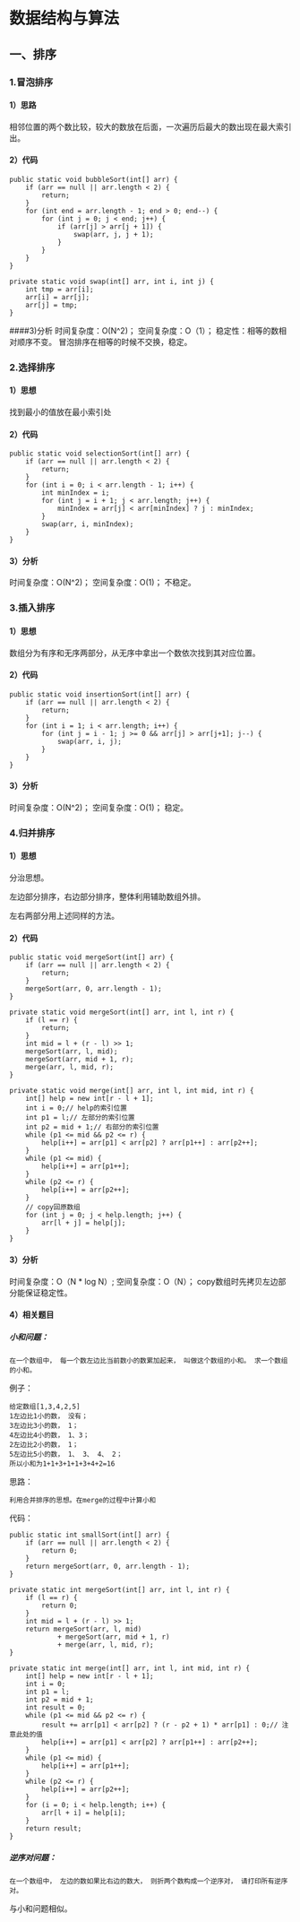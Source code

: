 # 数据结构与算法 #

## 一、排序 ##
### 1.冒泡排序
#### 1）思路
相邻位置的两个数比较，较大的数放在后面，一次遍历后最大的数出现在最大索引出。
#### 2）代码
	public static void bubbleSort(int[] arr) {
		if (arr == null || arr.length < 2) {
			return;
		}
		for (int end = arr.length - 1; end > 0; end--) {
			for (int j = 0; j < end; j++) {
				if (arr[j] > arr[j + 1]) {
					swap(arr, j, j + 1);
				}
			}
		}
	}

	private static void swap(int[] arr, int i, int j) {
		int tmp = arr[i];
		arr[i] = arr[j];
		arr[j] = tmp;
	}

####3)分析
时间复杂度：O(N^2)；
空间复杂度：O（1）；
稳定性：相等的数相对顺序不变。
冒泡排序在相等的时候不交换，稳定。

### 2.选择排序
#### 1）思想
找到最小的值放在最小索引处
#### 2）代码
	public static void selectionSort(int[] arr) {
		if (arr == null || arr.length < 2) {
			return;
		}
		for (int i = 0; i < arr.length - 1; i++) {
			int minIndex = i;
			for (int j = i + 1; j < arr.length; j++) {
				minIndex = arr[j] < arr[minIndex] ? j : minIndex;
			}
			swap(arr, i, minIndex);
		}
	}

#### 3）分析
时间复杂度：O(N^2)；
空间复杂度：O(1)；
不稳定。

### 3.插入排序
#### 1）思想
数组分为有序和无序两部分，从无序中拿出一个数依次找到其对应位置。
#### 2）代码
	public static void insertionSort(int[] arr) {
		if (arr == null || arr.length < 2) {
			return;
		}
		for (int i = 1; i < arr.length; i++) {
			for (int j = i - 1; j >= 0 && arr[j] > arr[j+1]; j--) {
				swap(arr, i, j);
			}
		}
	}

#### 3）分析
时间复杂度：O(N^2)；
空间复杂度：O(1)；
稳定。

### 4.归并排序
#### 1）思想
分治思想。

左边部分排序，右边部分排序，整体利用辅助数组外排。

左右两部分用上述同样的方法。
#### 2）代码
	public static void mergeSort(int[] arr) {
		if (arr == null || arr.length < 2) {
			return;
		}
		mergeSort(arr, 0, arr.length - 1);
	}

	private static void mergeSort(int[] arr, int l, int r) {
		if (l == r) {
			return;
		}
		int mid = l + (r - l) >> 1;
		mergeSort(arr, l, mid);
		mergeSort(arr, mid + 1, r);
		merge(arr, l, mid, r);
	}

	private static void merge(int[] arr, int l, int mid, int r) {
		int[] help = new int[r - l + 1];
		int i = 0;// help的索引位置
		int p1 = l;// 左部分的索引位置
		int p2 = mid + 1;// 右部分的索引位置
		while (p1 <= mid && p2 <= r) {
			help[i++] = arr[p1] < arr[p2] ? arr[p1++] : arr[p2++];
		}
		while (p1 <= mid) {
			help[i++] = arr[p1++];
		}
		while (p2 <= r) {
			help[i++] = arr[p2++];
		}
		// copy回原数组
		for (int j = 0; j < help.length; j++) {
			arr[l + j] = help[j];
		}
	}
#### 3）分析
时间复杂度：O（N * log N）;
空间复杂度：O（N）；
copy数组时先拷贝左边部分能保证稳定性。
#### 4）相关题目
##### 小和问题：
	在一个数组中， 每一个数左边比当前数小的数累加起来， 叫做这个数组的小和。 求一个数组
	的小和。

例子：

	给定数组[1,3,4,2,5]	
	1左边比1小的数， 没有；	
	3左边比3小的数， 1；	
	4左边比4小的数， 1、3；	
	2左边比2小的数， 1；	
	5左边比5小的数， 1、 3、 4、 2；	
	所以小和为1+1+3+1+1+3+4+2=16

思路：

	利用合并排序的思想。在merge的过程中计算小和

代码：

	public static int smallSort(int[] arr) {
		if (arr == null || arr.length < 2) {
			return 0;
		}
		return mergeSort(arr, 0, arr.length - 1);
	}

	private static int mergeSort(int[] arr, int l, int r) {
		if (l == r) {
			return 0;
		}
		int mid = l + (r - l) >> 1;
		return mergeSort(arr, l, mid) 
				+ mergeSort(arr, mid + 1, r) 
				+ merge(arr, l, mid, r);
	}

	private static int merge(int[] arr, int l, int mid, int r) {
		int[] help = new int[r - l + 1];
		int i = 0;
		int p1 = l;
		int p2 = mid + 1;
		int result = 0;
		while (p1 <= mid && p2 <= r) {
			result += arr[p1] < arr[p2] ? (r - p2 + 1) * arr[p1] : 0;// 注意此处的值
			help[i++] = arr[p1] < arr[p2] ? arr[p1++] : arr[p2++];
		}
		while (p1 <= mid) {
			help[i++] = arr[p1++];
		}
		while (p2 <= r) {
			help[i++] = arr[p2++];
		}
		for (i = 0; i < help.length; i++) {
			arr[l + i] = help[i];
		}
		return result;
	}
##### 逆序对问题：
	在一个数组中， 左边的数如果比右边的数大， 则折两个数构成一个逆序对， 请打印所有逆序
	对。
与小和问题相似。